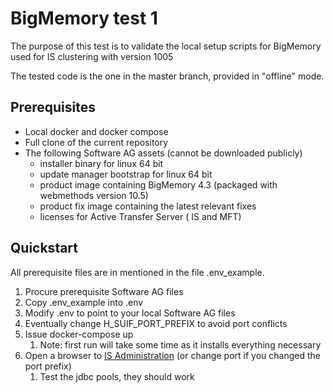 # BigMemory test 1

The purpose of this test is to validate the local setup scripts for BigMemory used for IS clustering with version 1005

The tested code is the one in the master branch, provided in "offline" mode.

## Prerequisites

- Local docker and docker compose
- Full clone of the current repository
- The following Software AG assets (cannot be downloaded publicly)
  - installer binary for linux 64 bit
  - update manager bootstrap for linux 64 bit
  - product image containing BigMemory 4.3 (packaged with webmethods version 10.5)
  - product fix image containing the latest relevant fixes
  - licenses for Active Transfer Server ( IS and MFT)

## Quickstart

All prerequisite files are in mentioned in the file .env_example.

1. Procure prerequisite Software AG files
2. Copy .env_example into .env
3. Modify .env to point to your local Software AG files
4. Eventually change H_SUIF_PORT_PREFIX to avoid port conflicts
5. Issue docker-compose up
   1. Note: first run will take some time as it installs everything necessary
6. Open a browser to [IS Administration](http://localhost:48155) (or change port if you changed the port prefix)
   1. Test the jdbc pools, they should work
